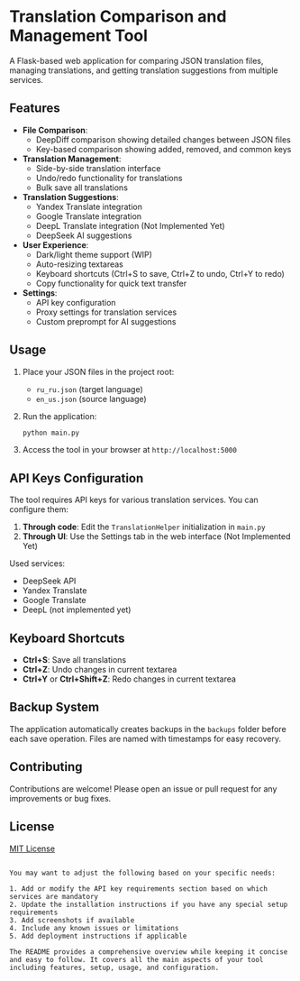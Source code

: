 # Translation Comparison and Management Tool

A Flask-based web application for comparing JSON translation files, managing translations, and getting translation suggestions from multiple services.

## Features

- **File Comparison**:
  - DeepDiff comparison showing detailed changes between JSON files
  - Key-based comparison showing added, removed, and common keys
- **Translation Management**:
  - Side-by-side translation interface
  - Undo/redo functionality for translations
  - Bulk save all translations
- **Translation Suggestions**:
  - Yandex Translate integration
  - Google Translate integration
  - DeepL Translate integration (Not Implemented Yet)
  - DeepSeek AI suggestions
- **User Experience**:
  - Dark/light theme support (WIP)
  - Auto-resizing textareas
  - Keyboard shortcuts (Ctrl+S to save, Ctrl+Z to undo, Ctrl+Y to redo)
  - Copy functionality for quick text transfer
- **Settings**:
  - API key configuration
  - Proxy settings for translation services
  - Custom preprompt for AI suggestions

## Usage

1. Place your JSON files in the project root:
   - `ru_ru.json` (target language)
   - `en_us.json` (source language)

2. Run the application:
   ```bash
   python main.py
   ```

3. Access the tool in your browser at `http://localhost:5000`

## API Keys Configuration

The tool requires API keys for various translation services. You can configure them:

1. **Through code**: Edit the `TranslationHelper` initialization in `main.py`
2. **Through UI**: Use the Settings tab in the web interface (Not Implemented Yet)

Used services:
- DeepSeek API
- Yandex Translate
- Google Translate
- DeepL (not implemented yet)

## Keyboard Shortcuts

- **Ctrl+S**: Save all translations
- **Ctrl+Z**: Undo changes in current textarea
- **Ctrl+Y** or **Ctrl+Shift+Z**: Redo changes in current textarea

## Backup System

The application automatically creates backups in the `backups` folder before each save operation. Files are named with timestamps for easy recovery.

## Contributing

Contributions are welcome! Please open an issue or pull request for any improvements or bug fixes.

## License

[MIT License](LICENSE)
```

You may want to adjust the following based on your specific needs:

1. Add or modify the API key requirements section based on which services are mandatory
2. Update the installation instructions if you have any special setup requirements
3. Add screenshots if available
4. Include any known issues or limitations
5. Add deployment instructions if applicable

The README provides a comprehensive overview while keeping it concise and easy to follow. It covers all the main aspects of your tool including features, setup, usage, and configuration.